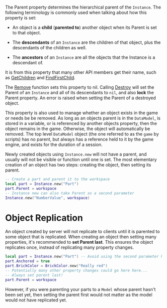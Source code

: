 The Parent property determines the hierarchical parent of the `Instance`. The following terminology is commonly used when talking about how this property is set:

  - An object is a **child** (**parented to**) another object when its Parent is set to that object.

  - The **descendants** of an `Instance` are the children of that object, plus the descendants of the children as well.

  - The **ancestors** of an `Instance` are all the objects that the Instance is a descendant of.

It is from this property that many other API members get their name, such as [GetChildren](https://developer.roblox.com/api-reference/function/Instance/GetChildren) and [FindFirstChild](https://developer.roblox.com/api-reference/function/Instance/FindFirstChild).

The [Remove](https://developer.roblox.com/api-reference/function/Instance/Remove) function sets this property to nil. Calling [Destroy](https://developer.roblox.com/api-reference/function/Instance/Destroy) will set the Parent of an `Instance` and all of its descendants to `nil`, and also **lock** the Parent property. An error is raised when setting the Parent of a destroyed object.

This property is also used to manage whether an object exists in the game or needs be be removed. As long as an objects parent is in the `DataModel`, is stored in a variable, or is referenced by another objects property, then the object remains in the game. Otherwise, the object will automatically be removed. The top level `DataModel` object (the one referred to as the `game` by scripts) has no parent, but always has a reference held to it by the game engine, and exists for the duration of a session.

Newly created objects using `Instance.new` will not have a parent, and usually will not be visible or function until one is set. The most elementary creation of an object has two steps: creating the object, then setting its parent.

```lua
-- Create a part and parent it to the workspace
local part = Instance.new("Part")
part.Parent = workspace
-- Instance new can also take Parent as a second parameter
Instance.new("NumberValue", workspace)
```

# Object Replication

An object created by server will not replicate to clients until it is parented to some object that is replicated. When creating an object then setting many properties, it's recommended to **set Parent last**. This ensures the object replicates once, instead of replicating many property changes.

```lua
local part = Instance.new("Part") -- Avoid using the second parameter here
part.Anchored = true
part.BrickColor = BrickColor.new("Really red")
-- Potentially many other property changes could go here here...
-- Always set parent last!
part.Parent = workspace
```

However, if you were parenting your parts to a `Model` whose parent hasn't been set yet, then setting the parent first would not matter as the model would not have replicated yet.